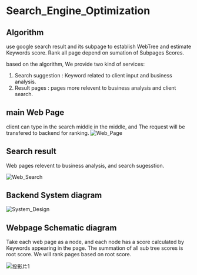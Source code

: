  # Search_Engine_Optimization #

 ## Algorithm
use google search result and its subpage to establish WebTree and estimate Keywords score. Rank all page depend on sumation of Subpages Scores.

based on the algorithm, We provide two kind of services:
1. Search suggestion : Keyword related to client input and business analysis.
2. Result pages : pages more relevent to business analysis and client search.

## main Web Page
client can type in the search middle in the middle, and The request will be transfered to backend for ranking.
![Web_Page](https://github.com/polo880/Search_Engine_Optimization/assets/93720757/37ac0770-f169-4f80-b5d9-a411510bf173)

## Search result
Web pages relevent to business analysis, and search sugesstion.

![Web_Search](https://github.com/polo880/Search_Engine_Optimization/assets/93720757/2f0819dc-d963-4c20-a1b5-2623ca4ec3bd)

## Backend System diagram

![System_Design](https://github.com/polo880/Search_Engine_Optimization/assets/93720757/66f2ff00-85c4-4b4c-8c75-6d557dc82201)
 
## Webpage Schematic diagram
Take each web page as a node, and each node has a score calculated by Keywords appearing in the page.
The summation of all sub tree scores is root score. We will rank pages based on root score.

![投影片1](https://github.com/polo880/Search_Engine_Optimization/assets/93720757/ea332a3c-2ab8-4093-96a3-f7db592927c0)


